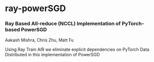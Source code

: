 # ray-powerSGD
### Ray Based All-reduce (NCCL) Implementation of PyTorch-based PowerSGD

Aakash Mishra, Chris Zhu, Matt Fu

Using Ray Train AIR we eliminate explicit dependencies on PyTorch Data Distributed in this implementation of PowerSGD
